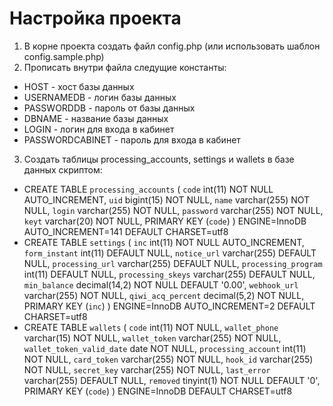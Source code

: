 # Настройка проекта

1. В корне проекта создать файл config.php (или использовать шаблон config.sample.php)
2. Прописать внутри файла следущие константы:
* HOST - хост базы данных
* USERNAMEDB - логин базы данных
* PASSWORDDB - пароль от базы данных
* DBNAME - название базы данных
* LOGIN - логин для входа в кабинет
* PASSWORDCABINET - пароль для входа в кабинет
3. Создать таблицы processing_accounts, settings и wallets в базе данных скриптом:
* CREATE TABLE `processing_accounts` (
 `code` int(11) NOT NULL AUTO_INCREMENT,
 `uid` bigint(15) NOT NULL,
 `name` varchar(255) NOT NULL,
 `login` varchar(255) NOT NULL,
 `password` varchar(255) NOT NULL,
 `keyt` varchar(20) NOT NULL,
 PRIMARY KEY (`code`)
) ENGINE=InnoDB AUTO_INCREMENT=141 DEFAULT CHARSET=utf8
* CREATE TABLE `settings` (
 `inc` int(11) NOT NULL AUTO_INCREMENT,
 `form_instant` int(11) DEFAULT NULL,
 `notice_url` varchar(255) DEFAULT NULL,
 `processing_url` varchar(255) DEFAULT NULL,
 `processing_program` int(11) DEFAULT NULL,
 `processing_skeys` varchar(255) DEFAULT NULL,
 `min_balance` decimal(14,2) NOT NULL DEFAULT '0.00',
 `webhook_url` varchar(255) NOT NULL,
 `qiwi_acq_percent` decimal(5,2) NOT NULL,
 PRIMARY KEY (`inc`)
) ENGINE=InnoDB AUTO_INCREMENT=2 DEFAULT CHARSET=utf8
* CREATE TABLE `wallets` (
 `code` int(11) NOT NULL,
 `wallet_phone` varchar(15) NOT NULL,
 `wallet_token` varchar(255) NOT NULL,
 `wallet_token_valid_date` date NOT NULL,
 `processing_account` int(11) NOT NULL,
 `card_token` varchar(255) NOT NULL,
 `hook_id` varchar(255) NOT NULL,
 `secret_key` varchar(255) NOT NULL,
 `last_error` varchar(255) DEFAULT NULL,
 `removed` tinyint(1) NOT NULL DEFAULT '0',
 PRIMARY KEY (`code`)
) ENGINE=InnoDB DEFAULT CHARSET=utf8

